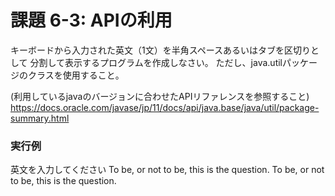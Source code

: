 # 課題 6-3: APIの利用
キーボードから入力された英文（1文）を半角スペースあるいはタブを区切りとして
分割して表示するプログラムを作成しなさい。
ただし、java.utilパッケージのクラスを使用すること。

(利用しているjavaのバージョンに合わせたAPIリファレンスを参照すること)
https://docs.oracle.com/javase/jp/11/docs/api/java.base/java/util/package-summary.html

### 実行例
英文を入力してください
To be, or not to be, this is the question.
To
be,
or
not
to
be,
this
is
the
question.